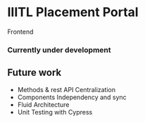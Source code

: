 # IIITL Placement Portal

Frontend

### Currently under development

## Future work

- Methods & rest API Centralization
- Components Independency and sync
- Fluid Architecture
- Unit Testing with Cypress


